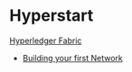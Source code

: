 # Hyperstart

[Hyperledger Fabric](https://hyperledger-fabric.readthedocs.io/en/latest/)

* [Building your first Network](https://hyperledger-fabric.readthedocs.io/en/latest/build_network.html)
